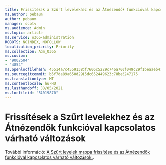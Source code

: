 ```yaml
---
title: Frissítések a Szűrt levelekhez és az Átnézendők funkcióval kapcsolatos várható változások
ms.author: pebaum
author: pebaum
manager: scotv
ms.audience: Admin
ms.topic: article
ms.service: o365-administration
ROBOTS: NOINDEX, NOFOLLOW
localization_priority: Priority
ms.collection: Adm_O365
ms.custom:
- "9002504"
- "4854"
ms.openlocfilehash: 45514a7c4559138df7606c5229c746a700f049c29f1beaaeb47a7e2e0dd0d2d6
ms.sourcegitcommit: b5f7da89a650d2915dc652449623c78be6247175
ms.translationtype: MT
ms.contentlocale: hu-HU
ms.lasthandoff: 08/05/2021
ms.locfileid: "54019870"
---
```

# <a name="update-on-focused-inbox-and-our-plans-for-clutter"></a>Frissítések a Szűrt levelekhez és az Átnézendők funkcióval kapcsolatos várható változások

További információ: [A Szűrt levelek mappa frissítése és az Átnézendők funkcióval kapcsolatos várható változások.](https://techcommunity.microsoft.com/t5/outlook-blog/update-on-focused-inbox-and-our-plans-for-clutter/ba-p/136448).
